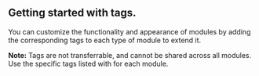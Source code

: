 ## Getting started with tags.

You can customize the functionality and appearance of modules by adding the corresponding tags to each type of module to extend it. 

**Note:** Tags are not transferrable, and cannot be shared across all modules. Use the specific tags listed with for each module.
